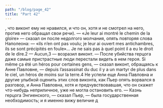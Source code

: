```yaml
---
path: "/blog/page_42"
title: "Part 42"
---
```


, что виконт ему не нравился, и что он, хотя и не смотрел на него, против него обращал свои речи).
— «Je leur ai montré le chemin de la gloire» — сказал он после недолгого молчания, опять повторяя слова Наполеона: — «ils n’en ont pas voulu; je leur ai ouvert mes antichambres, ils se sont précipités en foule»... Je ne sais pas à quel point il a eu le droit de le dire.2
— Aucun,3 — возразил виконт. — После убийства герцога даже самые пристрастные люди перестали видеть в нем героя. Si même ça été un héros pour certaines gens, — сказал виконт, обращаясь к Анне Павловне, — depuis l’assassinat du duc il y a un martyr de plus dans le ciel, un héros de moins sur la  terre.4
Не успели еще Анна Павловна и другие улыбкой оценить этих слов виконта, как Пьер опять ворвался в разговор, и Анна Павловна, хотя и предчувствовавшая, что он скажет что-нибудь неприличное, уже не могла остановить его.
— Казнь герцога Энгиенского, — сказал Пьер, — была государственная необходимость; и я именно вижу величие д
